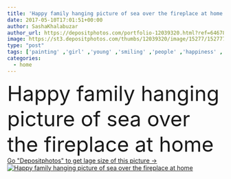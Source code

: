 ```yaml
---
title: 'Happy family hanging picture of sea over the fireplace at home'
date: 2017-05-10T17:01:51+00:00
author: SashaKhalabuzar
author_url: https://depositphotos.com/portfolio-12039320.html?ref=64678756
image: https://st3.depositphotos.com/thumbs/12039320/image/15277/152777116/api_thumb_450.jpg?forcejpeg=true
type: "post"
tags: ['painting' ,'girl' ,'young' ,'smiling' ,'people' ,'happiness' ,'caucasian' ,'child' ,'family' ,'man' ,'european' ,'picture' ,'childhood' ,'kid' ,'home' ,'woman' ,'together' ,'togetherness' ,'indoors' ,'daughter' ,'casual' ,'mother' ,'mom' ,'parents' ,'dad' ,'father' ,'fireplace' ,'relationship' ,'parenthood' ,'mommy' ,'daddy' ,'girlhood' ,'Pre Adolescent Child' ]
categories: 
  - home
---
```

<div aling="center">
            <font size="60"> Happy family hanging picture of sea over the fireplace at home</font>   
</div>
<div>
    <a href='https://depositphotos.com/152777116/stock-photo-happy-family-hanging-picture-of.html?ref=64678756' target=_blank > Go "Depositphotos" to get lage size of this picture ->
        <img href='https://depositphotos.com/152777116/stock-photo-happy-family-hanging-picture-of.html?ref=64678756' src='https://st3.depositphotos.com/12039320/15277/i/950/depositphotos_152777116-stock-photo-happy-family-hanging-picture-of.jpg?forcejpeg=true' alt='Happy family hanging picture of sea over the fireplace at home' >
    </a>
</div>
